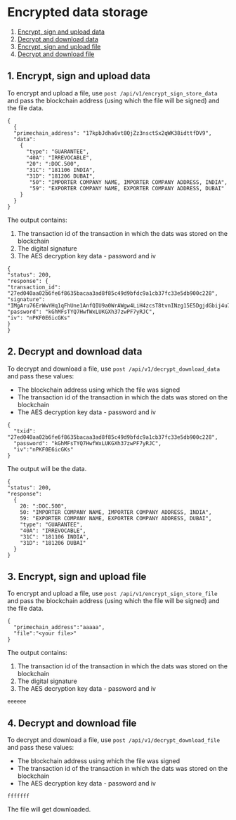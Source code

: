 # Encrypted data storage

1. [Encrypt, sign and upload data](#1-encrypt-sign-and-upload-data)
2. [Decrypt and download data](#2-decrypt-and-download-data)
3. [Encrypt, sign and upload file](#3-encrypt-sign-and-upload-file)
4. [Decrypt and download file](#4-decrypt-and-download-file)

## 1. Encrypt, sign and upload data
To encrypt and upload a file, use `post /api/v1/encrypt_sign_store_data` and pass the blockchain address (using which the file will be signed) and the file data.
```
{
  {
  "primechain_address": "17kpbJdha6vt8QjZz3nsctSx2qWK38idttfDV9",
  "data": 
    {
      "type": "GUARANTEE",
      "40A": "IRREVOCABLE",
      "20": ":DOC.500",
      "31C": "181106 INDIA",
      "31D": "181206 DUBAI",
       "50": "IMPORTER COMPANY NAME, IMPORTER COMPANY ADDRESS, INDIA",
       "59": "EXPORTER COMPANY NAME, EXPORTER COMPANY ADDRESS, DUBAI"
    }
  }
}
```
The output contains:
1. The transaction id of the transaction in which the dats was stored on the blockchain
2. The digital signature
3. The AES decryption key data - password and iv
```
{
"status": 200,
"response": {
"transaction_id": "27ed040aa02b6fe6f8635bacaa3ad8f85c49d9bfdc9a1cb37fc33e5db900c228",
"signature": "IMgAru76ErWwYHq1qFhUne1AnfQIU9a0WrAWgw4LiH4zcsT8tvnINzg15E5DgjdGbij4u7jxyCHBXoDKhU/2JPk=",
"password": "kGhMFsTYQ7HwfWxLUKGXh37zwPF7yRJC",
"iv": "nPKF0E6icGKs"
}
}
```

## 2. Decrypt and download data
To decrypt and download a file, use `post /api/v1/decrypt_download_data` and pass these values:
* The blockchain address using which the file was signed
* The transaction id of the transaction in which the dats was stored on the blockchain
* The AES decryption key data - password and iv
```
{
  "txid": "27ed040aa02b6fe6f8635bacaa3ad8f85c49d9bfdc9a1cb37fc33e5db900c228",
  "password": "kGhMFsTYQ7HwfWxLUKGXh37zwPF7yRJC",
  "iv":"nPKF0E6icGKs"
}
```
The output will be the data.
```
{
"status": 200,
"response": 
  {
    20: ":DOC.500",
    50: "IMPORTER COMPANY NAME, IMPORTER COMPANY ADDRESS, INDIA",
    59: "EXPORTER COMPANY NAME, EXPORTER COMPANY ADDRESS, DUBAI",
    "type": "GUARANTEE",
    "40A": "IRREVOCABLE",
    "31C": "181106 INDIA",
    "31D": "181206 DUBAI"
  }
}
```

## 3. Encrypt, sign and upload file
To encrypt and upload a file, use `post /api/v1/encrypt_sign_store_file` and pass the blockchain address (using which the file will be signed) and the file data.
```
{
  "primechain_address":"aaaaa",
  "file":"<your file>"
}
```
The output contains:
1. The transaction id of the transaction in which the dats was stored on the blockchain
2. The digital signature
3. The AES decryption key data - password and iv
```
eeeeee
```

## 4. Decrypt and download file
To decrypt and download a file, use `post /api/v1/decrypt_download_file` and pass these values:
* The blockchain address using which the file was signed
* The transaction id of the transaction in which the dats was stored on the blockchain
* The AES decryption key data - password and iv
```
fffffff
```
The file will get downloaded.
